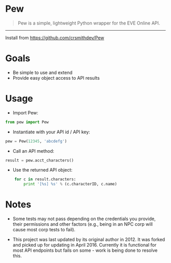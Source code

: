 Pew
==============
> Pew is a simple, lightweight Python wrapper for the EVE Online API.

----------------------------------------------------
Install from https://github.com/crsmithdev/Pew

Goals
=====

* Be simple to use and extend
* Provide easy object access to API results

Usage
=====

* Import Pew:
```python
from pew import Pew
```

* Instantiate with your API id / API key:
```python
pew = Pew(12345, 'abcdefg')
```

* Call an API method:
```python
result = pew.acct_characters()
```

* Use the returned API object:
```python
	for c in result.characters:
	    print '[%s] %s' % (c.characterID, c.name)
```

Notes
=====

* Some tests may not pass depending on the credentials you provide, their permissions and other factors (e.g., being in an NPC corp will cause most corp tests to fail).

* This project was last updated by its original author in 2012. It was forked and picked up for updating in April 2016. Currently it is functional for most API endpoints but fails on some - work is being done to resolve this.

